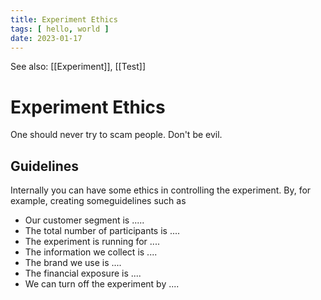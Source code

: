 ```yaml
---
title: Experiment Ethics
tags: [ hello, world ]
date: 2023-01-17
---
```


See also: [[Experiment]], [[Test]]

# Experiment Ethics
One should never try to scam people. Don't be evil. 

## Guidelines
Internally you can have some ethics in controlling the experiment. By, for example, creating someguidelines such as

- Our customer segment is .....
- The total number of participants is ....
- The experiment is running for ....
- The information we collect is ....
- The brand we use is ....
- The financial exposure is ....
- We can turn off the experiment by ....
